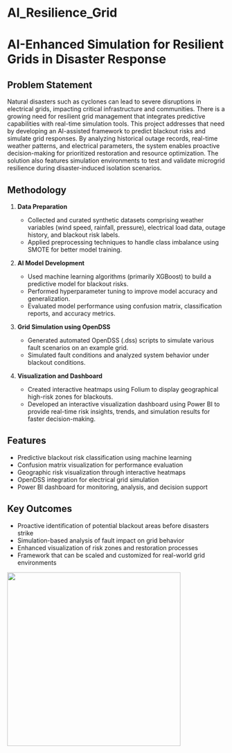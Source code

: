 # AI_Resilience_Grid

# AI-Enhanced Simulation for Resilient Grids in Disaster Response

## Problem Statement

Natural disasters such as cyclones can lead to severe disruptions in electrical grids, impacting critical infrastructure and communities. There is a growing need for resilient grid management that integrates predictive capabilities with real-time simulation tools. This project addresses that need by developing an AI-assisted framework to predict blackout risks and simulate grid responses. By analyzing historical outage records, real-time weather patterns, and electrical parameters, the system enables proactive decision-making for prioritized restoration and resource optimization. The solution also features simulation environments to test and validate microgrid resilience during disaster-induced isolation scenarios.

## Methodology

1. **Data Preparation**  
   - Collected and curated synthetic datasets comprising weather variables (wind speed, rainfall, pressure), electrical load data, outage history, and blackout risk labels.
   - Applied preprocessing techniques to handle class imbalance using SMOTE for better model training.

2. **AI Model Development**  
   - Used machine learning algorithms (primarily XGBoost) to build a predictive model for blackout risks.
   - Performed hyperparameter tuning to improve model accuracy and generalization.
   - Evaluated model performance using confusion matrix, classification reports, and accuracy metrics.

3. **Grid Simulation using OpenDSS**  
   - Generated automated OpenDSS (.dss) scripts to simulate various fault scenarios on an example grid.
   - Simulated fault conditions and analyzed system behavior under blackout conditions.

4. **Visualization and Dashboard**  
   - Created interactive heatmaps using Folium to display geographical high-risk zones for blackouts.
   - Developed an interactive visualization dashboard using Power BI to provide real-time risk insights, trends, and simulation results for faster decision-making.

## Features

- Predictive blackout risk classification using machine learning
- Confusion matrix visualization for performance evaluation
- Geographic risk visualization through interactive heatmaps
- OpenDSS integration for electrical grid simulation
- Power BI dashboard for monitoring, analysis, and decision support

## Key Outcomes

- Proactive identification of potential blackout areas before disasters strike
- Simulation-based analysis of fault impact on grid behavior
- Enhanced visualization of risk zones and restoration processes
- Framework that can be scaled and customized for real-world grid environments

<img src="https://github.com/user-attachments/assets/c73d7d55-1e3b-45c4-b439-cbadbc5bf050" width="400"/>


